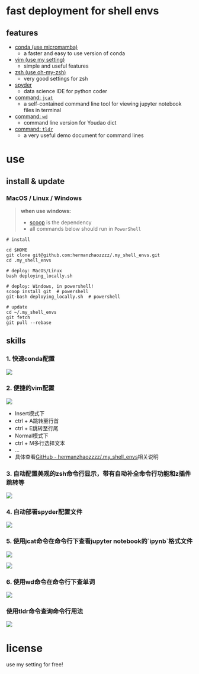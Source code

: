 # fast deployment for shell envs
## features
- [conda (use micromamba)](https://github.com/mamba-org/mamba)
  - a faster and easy to use version of conda
- [vim (use my setting)](https://github.com/hermanzhaozzzz/vim-for-coding)
  - simple and useful features
- [zsh (use oh-my-zsh)](https://github.com/ohmyzsh/ohmyzsh)
  - very good settings for zsh
- [spyder](https://github.com/spyder-ide/spyder)
  - data science IDE for python coder
- [command: `jcat`](https://github.com/zhifanzhu/jcat)
  - a self-contained command line tool for viewing jupyter notebook files in terminal
- [command: `wd`](https://github.com/ChestnutHeng/Wudao-dict)
  - command line version for Youdao dict
- [command: `tldr`](https://github.com/tldr-pages/tldr-python-client)
    - a very useful demo document for command lines



# use
## install \& update
### MacOS / Linux / Windows
> **when use windows:**
> - [scoop](https://scoop.sh/) is the dependency
> - all commands below should run in `PowerShell`

```shell
# install

cd $HOME
git clone git@github.com:hermanzhaozzzz/.my_shell_envs.git
cd .my_shell_envs

# deploy: MacOS/Linux
bash deploying_locally.sh

# deploy: Windows, in powershell!
scoop install git  # powershell
git-bash deploying_locally.sh  # powershell

# update
cd ~/.my_shell_envs
git fetch
git pull --rebase
```
## skills

### 1\. 快速conda配置

![](https://pic3.zhimg.com/v2-9b990548c624931878c88dbc65154bea_b.jpg)

### 2\. 便捷的vim配置

![](https://pic4.zhimg.com/v2-9587f7dca82dc9b6e700b661e96207db_b.jpg)

*   Insert模式下
*   ctrl + A跳转至行首
*   ctrl + E跳转至行尾
*   Normal模式下
*   ctrl + M多行选择文本
*   ...
*   具体查看[GitHub - hermanzhaozzzz/.my\_shell\_envs](https://link.zhihu.com/?target=https%3A//github.com/hermanzhaozzzz/.my_shell_envs)相关说明  
  
  
  

### 3\. 自动配置美观的zsh命令行显示，带有自动补全命令行功能和z插件跳转等

![](https://pic2.zhimg.com/v2-1d5b7cade272ec46c293bf80353d36e5_b.jpg)

### 4\. 自动部署spyder配置文件

![](https://pic2.zhimg.com/v2-1d477136ea9fbc3e42295d153924b6fd_b.jpg)

### 5\. 使用jcat命令在命令行下查看jupyter notebook的\`ipynb\`格式文件

![](https://pic1.zhimg.com/v2-cc31145bcbe6d57e78dbf90db7b78f10_b.jpg)

![](https://pic4.zhimg.com/v2-42f94f107405490e83cef241d413ca97_b.jpg)

### 6\. 使用wd命令在命令行下查单词

![](https://pic1.zhimg.com/v2-4941f3b7b7c83780d50bcfb36b6dbad8_b.jpg)

### 使用tldr命令查询命令行用法

![](http://_pic.zhaohuanan.cc:7777/images/2023/11/14/20231114212028333f22f9bb5d513e.png)

# license
use my setting for free!